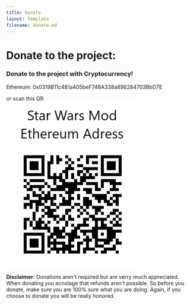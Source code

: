 ```yaml
---
title: Donate
layout: template
filename: donate.md
--- 
```


# Donate to the project:

### Donate to the project with Cryptocurrency! 
Ethereum: 0x0319B11c481a405beF746A338a896284703BbD7E 

or scan this QR \
![test image](https://raw.githubusercontent.com/sheeeev66/STAR-WARS-MOD/master/Star%20Wars%20Mod%20Ethereum%20Adress.png)

**Disclaimer:** Donations aren't required but are verry much appreciated. When donating you ecnolage that refunds aren't possible. So before you donate, make sure you are 100% sure what you are doing. Again, if you choose to donate you will be really honored.
